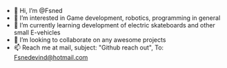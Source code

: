 - 👋 Hi, I’m @Fsned
- 👀 I’m interested in Game development, robotics, programming in general
- 🌱 I’m currently learning development of electric skateboards and other small E-vehicles
- 🙏 I’m looking to collaborate on any awesome projects
- 📫 Reach me at mail, subject: "Github reach out", To: Fsnedevind@hotmail.com
